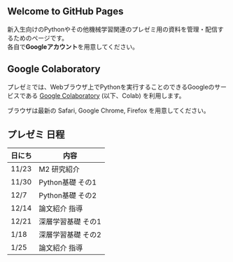 ## Welcome to GitHub Pages
新入生向けのPythonやその他機械学習関連のプレゼミ用の資料を管理・配信するためのページです。  
各自で**Googleアカウント**を用意してください。


## Google Colaboratory
プレゼミでは、Webブラウザ上でPythonを実行することのできるGoogleのサービスである
[Google Colaboratory](https://colab.research.google.com/) (以下、Colab) を利用します。

ブラウザは最新の Safari, Google Chrome, Firefox を用意してください。


## プレゼミ 日程

| 日にち | 内容               | 
| ------ | ------------------ | 
| 11/23  | M2 研究紹介        | 
| 11/30  | Python基礎 その1   | 
| 12/7   | Python基礎 その2   | 
| 12/14  | 論文紹介 指導      | 
| 12/21  | 深層学習基礎 その1 | 
| 1/18   | 深層学習基礎 その2 | 
| 1/25   | 論文紹介 指導      | 


